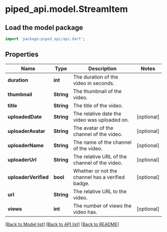# piped_api.model.StreamItem

## Load the model package
```dart
import 'package:piped_api/api.dart';
```

## Properties
Name | Type | Description | Notes
------------ | ------------- | ------------- | -------------
**duration** | **int** | The duration of the video in seconds. | 
**thumbnail** | **String** | The thumbnail of the video. | 
**title** | **String** | The title of the video. | 
**uploadedDate** | **String** | The relative date the video was uploaded on. | [optional] 
**uploaderAvatar** | **String** | The avatar of the channel of the video. | [optional] 
**uploaderName** | **String** | The name of the channel of the video. | [optional] 
**uploaderUrl** | **String** | The relative URL of the channel of the video. | [optional] 
**uploaderVerified** | **bool** | Whether or not the channel has a verified badge. | [optional] 
**url** | **String** | The relative URL to the video. | 
**views** | **int** | The number of views the video has. | [optional] 

[[Back to Model list]](../README.md#documentation-for-models) [[Back to API list]](../README.md#documentation-for-api-endpoints) [[Back to README]](../README.md)


